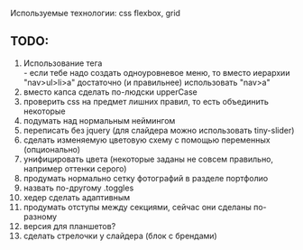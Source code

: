 Используемые технологии:
css flexbox, grid

## TODO:

1. Использование тега <nav> - если тебе надо создать одноуровневое меню, то вместо иерархии "nav>ul>li>a" достаточно (и правильнее) использовать "nav>a"
2. вместо капса сделать по-людски upperCase
3. проверить css на предмет лишних правил, то есть объединить некоторые
4. подумать над нормальным неймингом
5. переписать без jquery (для слайдера можно использовать tiny-slider)
6. сделать изменяемую цветовую схему с помощью переменных (опционально)
7. унифицировать цвета (некоторые заданы не совсем правильно, например оттенки серого)
8. продумать нормально сетку фотографий в разделе портфолио
9. назвать по-другому .toggles
10. хедер сделать адаптивным
11. продумать отступы между секциями, сейчас они сделаны по-разному
12. версия для планшетов?
13. сделать стрелочки у слайдера (блок с брендами)
